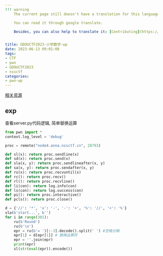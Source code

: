 ```yaml
---
!!! warning
    The current page still doesn't have a translation for this language.

    You can read it through google translate.

    Besides, you can also help to translate it: [Contributing](https://ctf-wiki.org/en/contribute/before-contributing/). 


title: GDOUCTF2023-小学数学-wp
date: 2023-06-13 09:01:08
tags:
- CTF
- pwn
- GDOUCTF2023
- nssctf
categories:
- pwn-wp
---
```

[相关资源](https://github.com/Antel0p3/Antel0p3.github.io/blob/main/2023/06/13/GDOUCTF2023-easymath-wp)

## exp
查看server.py代码逻辑, 简单替换运算
```python
from pwn import *
context.log_level = 'debug'

proc = remote("node4.anna.nssctf.cn", 28793)

def sl(x): return proc.sendline(x)
def sd(x): return proc.send(x)
def sla(x, y): return proc.sendlineafter(x, y)
def sa(x, y): return proc.sendafter(x, y)
def ru(x): return proc.recvuntil(x)
def rc(): return proc.recv()
def rl(): return proc.recvline()
def li(con): return log.info(con)
def ls(con): return log.success(con)
def pi(): return proc.interactive()
def pcls(): return proc.close()

d = {'//': '*', 'x': '-', '-': '+', '%': '//', '+': '%'}
sla(b'start...', b'')
for i in range(301):
    ru(b'Round')
    ru(b'\n')
    epr = ru(b'= ')[:-3].decode().split(' ') #空格分隔
    epr[1] = d[epr[1]] # 替换运算符
    epr = ''.join(epr)
    print(epr)
    sl(str(eval(epr)).encode())
```